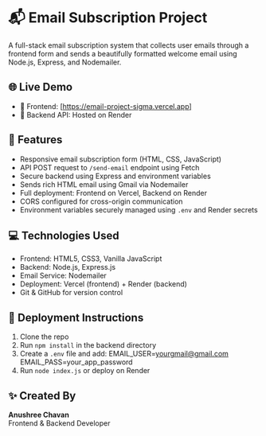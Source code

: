 # 📬 Email Subscription Project

A full-stack email subscription system that collects user emails through a frontend form and sends a beautifully formatted welcome email using Node.js, Express, and Nodemailer.

## 🌐 Live Demo

- 🔗 Frontend: [https://email-project-sigma.vercel.app]
- 🔗 Backend API: Hosted on Render 

## 📌 Features

- Responsive email subscription form (HTML, CSS, JavaScript)
- API POST request to `/send-email` endpoint using Fetch
- Secure backend using Express and environment variables
- Sends rich HTML email using Gmail via Nodemailer
- Full deployment: Frontend on Vercel, Backend on Render
- CORS configured for cross-origin communication
- Environment variables securely managed using `.env` and Render secrets

## 💻 Technologies Used

- Frontend: HTML5, CSS3, Vanilla JavaScript
- Backend: Node.js, Express.js
- Email Service: Nodemailer 
- Deployment: Vercel (frontend) + Render (backend)
- Git & GitHub for version control

## 🚀 Deployment Instructions

1. Clone the repo
2. Run `npm install` in the backend directory
3. Create a `.env` file and add:
EMAIL_USER=yourgmail@gmail.com
EMAIL_PASS=your_app_password
4. Run `node index.js` or deploy on Render

## ✨ Created By

**Anushree Chavan**  
Frontend & Backend Developer  

